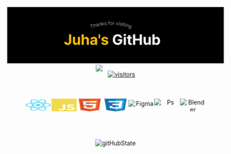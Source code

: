 <!-- 헤더 배너 -->
<img width="800px" src="./assets/git_header.gif" />

</br>

<!-- 방문자 기록 / 테크로그 -->
<div align='center' style='display: flex; justify-content: center;'>
<a href="./assets/tistory.svg">
    <img src="https://img.shields.io/badge/Juha's TechLog-eb531f?style=flat-square&logo=tistory&logoColor=white"/>
</a>&nbsp;&nbsp;&nbsp;
<!-- ![followers](https://img.shields.io/github/followers/ijooha.svg?style=social&label=Follow&maxAge=2592000) -->

[![visitors](https://hits.seeyoufarm.com/api/count/incr/badge.svg?url=https%3A%2F%2Fgithub.com%2Fijooha16&count_bg=%23000000&title_bg=%23000000&icon=github.svg&icon_color=%23FFFFFF&title=visitors&edge_flat=false)](https://hits.seeyoufarm.com)
</div>

</br>
</br>

<div align='center' style="display: flex; justify-content: center; align-items: center">
    <img align="center" alt="React" height="30" width="60" src="https://raw.githubusercontent.com/devicons/devicon/master/icons/react/react-original.svg">
    <img align="center" alt="Js" height="30" width="60" src = "https://raw.githubusercontent.com/devicons/devicon/master/icons/javascript/javascript-plain.svg">
    <img align="center" alt="HTML" height="30" width="60" src="https://raw.githubusercontent.com/devicons/devicon/master/icons/html5/html5-original.svg">
    <img align="center" alt="CSS" height="30" width="60" src="https://raw.githubusercontent.com/devicons/devicon/master/icons/css3/css3-original.svg">
    <img align="center" alt="Figma" height="25" width="60" src="https://cdn.jsdelivr.net/gh/devicons/devicon@latest/icons/figma/figma-original.svg" />
    <img align="center" alt="Ps" height="30" width="60" src="https://cdn.jsdelivr.net/gh/devicons/devicon@latest/icons/photoshop/photoshop-original.svg">
    <img align="center" alt="Blender" height="30" width="60" src="https://cdn.jsdelivr.net/gh/devicons/devicon@latest/icons/blender/blender-original.svg">
</div>

</br>
</br>
</br>

<div align='center'>

![gitHubState](https://github-readme-stats.vercel.app/api?username=ijooha16&hide=stars,issues&show_icons=true&theme=dark)
<!-- 백준허브 -->
<!-- [![Solved.ac](http://mazassumnida.wtf/api/generate_badge?boj=ijooha)](https://solved.ac/ijooha) -->
</div>

<!-- 

badge
![figma](https://img.shields.io/badge/Figma-F24E1E?style=for-the-badge&logo=figma&logoColor=white)
![Adobe Photoshop](https://img.shields.io/badge/adobe%20photoshop-%2331A8FF.svg?style=for-the-badge&logo=adobe%20photoshop&logoColor=white)
![blender](https://img.shields.io/badge/blender-%23F5792A.svg?style=for-the-badge&logo=blender&logoColor=white)
![sketch](https://img.shields.io/badge/Sketch-FFB387?style=for-the-badge&logo=sketch&logoColor=black)
![git](https://img.shields.io/badge/git-F05033.svg?style=for-the-badge&logo=git&logoColor=white)
![gitHub](https://img.shields.io/badge/github-181717.svg?style=for-the-badge&logo=github&logoColor=white)
![notion](https://img.shields.io/badge/Notion-F3F3F3.svg?style=for-the-badge&logo=notion&logoColor=black)
![vscode](https://img.shields.io/badge/VSCode-2C2C32.svg?style=for-the-badge&logo=visual-studio-code&logoColor=22ABF3)
![html](https://img.shields.io/badge/html5-E34F26.svg?style=for-the-badge&logo=html5&logoColor=white)

![css](https://img.shields.io/badge/CSS3-1572B6?style=for-the-badge&logo=css3&logoColor=white)
![javascript](https://img.shields.io/badge/javascript-F7DF1E.svg?style=for-the-badge&logo=javascript&logoColor=20232a)
![react](https://img.shields.io/badge/react-20232a.svg?style=for-the-badge&logo=react&logoColor=61DAFB)
![styleed-components](https://img.shields.io/badge/styled--components-DB7093?style=for-the-badge&logo=styled-components&logoColor=ffd35b)
![python](https://img.shields.io/badge/Python-14354C?style=for-the-badge&logo=python&logoColor=white)
![c](https://img.shields.io/badge/C-00599C?style=for-the-badge&logo=c&logoColor=white)
![c++](https://img.shields.io/badge/C%2B%2B-00599C?style=for-the-badge&logo=c%2B%2B&logoColor=white)
![java](https://img.shields.io/badge/Java-ED8B00?style=for-the-badge&logo=openjdk&logoColor=white)
![spring](https://img.shields.io/badge/Spring-6DB33F?style=for-the-badge&logo=spring&logoColor=white)
![mongodb](https://img.shields.io/badge/MongoDB-4EA94B?style=for-the-badge&logo=mongodb&logoColor=white)
![nextJs](https://img.shields.io/badge/Next.js-000?logo=nextdotjs&logoColor=fff&style=for-the-badge)
![firebase](https://img.shields.io/badge/Firebase-039BE5?style=for-the-badge&logo=Firebase&logoColor=white)

gitAnimals
<a href="https://github.com/devxb/gitanimals">
  <img src="https://render.gitanimals.org/farms/{ijooha}" width="1000" height="250"/>
</a>

- 🔭 I’m currently working on ...
- 🌱 I’m currently learning ...
- 👯 I’m looking to collaborate on ...
- 🤔 I’m looking for help with ...
- 💬 Ask me about ...
- 📫 How to reach me: ...
- 😄 Pronouns: ...
- ⚡ Fun fact: ...

![usedLanguages](https://github-readme-stats.vercel.app/api/top-langs/?username=ijooha16&layout=compact)
